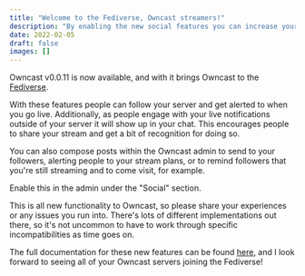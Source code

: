 ```yaml
---
title: "Welcome to the Fediverse, Owncast streamers!"
description: "By enabling the new social features you can increase your stream's reach."
date: 2022-02-05
draft: false
images: []
---
```


Owncast v0.0.11 is now available, and with it brings Owncast to the [Fediverse](https://en.wikipedia.org/wiki/Fediverse).

With these features people can follow your server and get alerted to when you go live. Additionally, as people engage with your live notifications outside of your server it will show up in your chat. This encourages people to share your stream and get a bit of recognition for doing so.

You can also compose posts within the Owncast admin to send to your followers, alerting people to your stream plans, or to remind followers that you're still streaming and to come visit, for example.

Enable this in the admin under the "Social" section.

This is all new functionality to Owncast, so please share your experiences or any issues you run into. There's lots of different implementations out there, so it's not uncommon to have to work through specific incompatibilities as time goes on.

The full documentation for these new features can be found [here](https://owncast.online/docs/social), and I look forward to seeing all of your Owncast servers joining the Fediverse!
